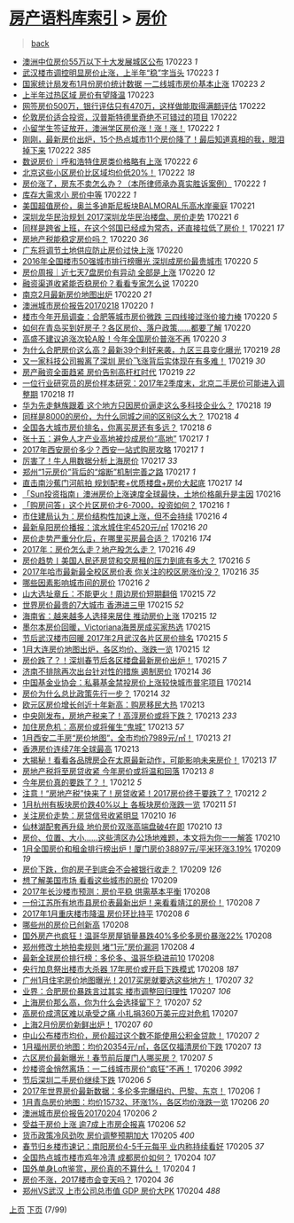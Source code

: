 [房产语料库索引](../../README.md)  > [房价](房价.md)
====
> [back](../README.md)

- [澳洲中位房价55万以下十大发展城区公布](http://jkwz.applinzi.com/ittc/6937748989687628805.html#%E6%BE%B3%E6%B4%B2%E4%B8%AD%E4%BD%8D%E6%88%BF%E4%BB%B755%E4%B8%87%E4%BB%A5%E4%B8%8B%E5%8D%81%E5%A4%A7%E5%8F%91%E5%B1%95%E5%9F%8E%E5%8C%BA%E5%85%AC%E5%B8%83) 170223 *1* 
- [武汉楼市调控明显房价止涨，上半年“稳”字当头](http://jkwz.applinzi.com/ittc/6937729535889114117.html#%E6%AD%A6%E6%B1%89%E6%A5%BC%E5%B8%82%E8%B0%83%E6%8E%A7%E6%98%8E%E6%98%BE%E6%88%BF%E4%BB%B7%E6%AD%A2%E6%B6%A8%EF%BC%8C%E4%B8%8A%E5%8D%8A%E5%B9%B4%E2%80%9C%E7%A8%B3%E2%80%9D%E5%AD%97%E5%BD%93%E5%A4%B4) 170223 *1* 
- [国家统计局发布1月份房价统计数据 一二线城市房价基本止涨](http://jkwz.applinzi.com/ittc/6937695030801335301.html#%E5%9B%BD%E5%AE%B6%E7%BB%9F%E8%AE%A1%E5%B1%80%E5%8F%91%E5%B8%831%E6%9C%88%E4%BB%BD%E6%88%BF%E4%BB%B7%E7%BB%9F%E8%AE%A1%E6%95%B0%E6%8D%AE+%E4%B8%80%E4%BA%8C%E7%BA%BF%E5%9F%8E%E5%B8%82%E6%88%BF%E4%BB%B7%E5%9F%BA%E6%9C%AC%E6%AD%A2%E6%B6%A8) 170223 *2* 
- [上半年过热区域 房价有望降温](http://jkwz.applinzi.com/ittc/6937619180051497988.html#%E4%B8%8A%E5%8D%8A%E5%B9%B4%E8%BF%87%E7%83%AD%E5%8C%BA%E5%9F%9F+%E6%88%BF%E4%BB%B7%E6%9C%89%E6%9C%9B%E9%99%8D%E6%B8%A9) 170223  
- [网签房价500万，银行评估只有470万，这样做能取得满额评估](http://jkwz.applinzi.com/ittc/6937577452607112197.html#%E7%BD%91%E7%AD%BE%E6%88%BF%E4%BB%B7500%E4%B8%87%EF%BC%8C%E9%93%B6%E8%A1%8C%E8%AF%84%E4%BC%B0%E5%8F%AA%E6%9C%89470%E4%B8%87%EF%BC%8C%E8%BF%99%E6%A0%B7%E5%81%9A%E8%83%BD%E5%8F%96%E5%BE%97%E6%BB%A1%E9%A2%9D%E8%AF%84%E4%BC%B0) 170222  
- [伦敦房价适合投资，汉普斯特德里奇绝不可错过的项目](http://jkwz.applinzi.com/ittc/6937524519031014405.html#%E4%BC%A6%E6%95%A6%E6%88%BF%E4%BB%B7%E9%80%82%E5%90%88%E6%8A%95%E8%B5%84%EF%BC%8C%E6%B1%89%E6%99%AE%E6%96%AF%E7%89%B9%E5%BE%B7%E9%87%8C%E5%A5%87%E7%BB%9D%E4%B8%8D%E5%8F%AF%E9%94%99%E8%BF%87%E7%9A%84%E9%A1%B9%E7%9B%AE) 170222  
- [小留学生签证放开，澳洲学区房价涨！涨！涨！](http://jkwz.applinzi.com/ittc/6937523457633027076.html#%E5%B0%8F%E7%95%99%E5%AD%A6%E7%94%9F%E7%AD%BE%E8%AF%81%E6%94%BE%E5%BC%80%EF%BC%8C%E6%BE%B3%E6%B4%B2%E5%AD%A6%E5%8C%BA%E6%88%BF%E4%BB%B7%E6%B6%A8%EF%BC%81%E6%B6%A8%EF%BC%81%E6%B6%A8%EF%BC%81) 170222 *1* 
- [刚刚，最新房价出炉，15个热点城市11个房价降了！最后知道真相的我，眼泪掉下来](http://jkwz.applinzi.com/ittc/6937512612995793924.html#%E5%88%9A%E5%88%9A%EF%BC%8C%E6%9C%80%E6%96%B0%E6%88%BF%E4%BB%B7%E5%87%BA%E7%82%89%EF%BC%8C15%E4%B8%AA%E7%83%AD%E7%82%B9%E5%9F%8E%E5%B8%8211%E4%B8%AA%E6%88%BF%E4%BB%B7%E9%99%8D%E4%BA%86%EF%BC%81%E6%9C%80%E5%90%8E%E7%9F%A5%E9%81%93%E7%9C%9F%E7%9B%B8%E7%9A%84%E6%88%91%EF%BC%8C%E7%9C%BC%E6%B3%AA%E6%8E%89%E4%B8%8B%E6%9D%A5) 170222 *385* 
- [数说房价｜呼和浩特住房类价格略有上涨](http://jkwz.applinzi.com/ittc/6937411434593125380.html#%E6%95%B0%E8%AF%B4%E6%88%BF%E4%BB%B7%EF%BD%9C%E5%91%BC%E5%92%8C%E6%B5%A9%E7%89%B9%E4%BD%8F%E6%88%BF%E7%B1%BB%E4%BB%B7%E6%A0%BC%E7%95%A5%E6%9C%89%E4%B8%8A%E6%B6%A8) 170222 *6* 
- [北京这些小区房价比区域均价低20%！](http://jkwz.applinzi.com/ittc/6937421364515570693.html#%E5%8C%97%E4%BA%AC%E8%BF%99%E4%BA%9B%E5%B0%8F%E5%8C%BA%E6%88%BF%E4%BB%B7%E6%AF%94%E5%8C%BA%E5%9F%9F%E5%9D%87%E4%BB%B7%E4%BD%8E20%25%EF%BC%81) 170222 *18* 
- [房价涨了，房东不卖怎么办？（本所律师承办真实胜诉案例）](http://jkwz.applinzi.com/ittc/6937418664126186501.html#%E6%88%BF%E4%BB%B7%E6%B6%A8%E4%BA%86%EF%BC%8C%E6%88%BF%E4%B8%9C%E4%B8%8D%E5%8D%96%E6%80%8E%E4%B9%88%E5%8A%9E%EF%BC%9F%EF%BC%88%E6%9C%AC%E6%89%80%E5%BE%8B%E5%B8%88%E6%89%BF%E5%8A%9E%E7%9C%9F%E5%AE%9E%E8%83%9C%E8%AF%89%E6%A1%88%E4%BE%8B%EF%BC%89) 170222 *1* 
- [库存大需求小 房价中等](http://jkwz.applinzi.com/ittc/6937284189891331076.html#%E5%BA%93%E5%AD%98%E5%A4%A7%E9%9C%80%E6%B1%82%E5%B0%8F+%E6%88%BF%E4%BB%B7%E4%B8%AD%E7%AD%89) 170222 *1* 
- [美国超值房价，奥兰多迪斯尼板块BALMORAL乐高水岸豪庭](http://jkwz.applinzi.com/ittc/6937155316939752453.html#%E7%BE%8E%E5%9B%BD%E8%B6%85%E5%80%BC%E6%88%BF%E4%BB%B7%EF%BC%8C%E5%A5%A5%E5%85%B0%E5%A4%9A%E8%BF%AA%E6%96%AF%E5%B0%BC%E6%9D%BF%E5%9D%97BALMORAL%E4%B9%90%E9%AB%98%E6%B0%B4%E5%B2%B8%E8%B1%AA%E5%BA%AD) 170221  
- [深圳龙华民治规划 2017深圳龙华民治楼盘、房价走势](http://jkwz.applinzi.com/ittc/6937015239890699269.html#%E6%B7%B1%E5%9C%B3%E9%BE%99%E5%8D%8E%E6%B0%91%E6%B2%BB%E8%A7%84%E5%88%92+2017%E6%B7%B1%E5%9C%B3%E9%BE%99%E5%8D%8E%E6%B0%91%E6%B2%BB%E6%A5%BC%E7%9B%98%E3%80%81%E6%88%BF%E4%BB%B7%E8%B5%B0%E5%8A%BF) 170221 *6* 
- [同样是跨省上班，在这个邻国已经成为常态，还直接拉低了房价！](http://jkwz.applinzi.com/ittc/6937025900561564677.html#%E5%90%8C%E6%A0%B7%E6%98%AF%E8%B7%A8%E7%9C%81%E4%B8%8A%E7%8F%AD%EF%BC%8C%E5%9C%A8%E8%BF%99%E4%B8%AA%E9%82%BB%E5%9B%BD%E5%B7%B2%E7%BB%8F%E6%88%90%E4%B8%BA%E5%B8%B8%E6%80%81%EF%BC%8C%E8%BF%98%E7%9B%B4%E6%8E%A5%E6%8B%89%E4%BD%8E%E4%BA%86%E6%88%BF%E4%BB%B7%EF%BC%81) 170221 *17* 
- [房地产税能稳定房价吗？](http://jkwz.applinzi.com/ittc/6936851046830965764.html#%E6%88%BF%E5%9C%B0%E4%BA%A7%E7%A8%8E%E8%83%BD%E7%A8%B3%E5%AE%9A%E6%88%BF%E4%BB%B7%E5%90%97%EF%BC%9F) 170220 *36* 
- [广东将调节土地供应防止房价过快上涨](http://jkwz.applinzi.com/ittc/6936830092214010885.html#%E5%B9%BF%E4%B8%9C%E5%B0%86%E8%B0%83%E8%8A%82%E5%9C%9F%E5%9C%B0%E4%BE%9B%E5%BA%94%E9%98%B2%E6%AD%A2%E6%88%BF%E4%BB%B7%E8%BF%87%E5%BF%AB%E4%B8%8A%E6%B6%A8) 170220  
- [2016年全国楼市50强城市排行榜曝光 深圳成房价最贵城市](http://jkwz.applinzi.com/ittc/6936833667812033541.html#2016%E5%B9%B4%E5%85%A8%E5%9B%BD%E6%A5%BC%E5%B8%8250%E5%BC%BA%E5%9F%8E%E5%B8%82%E6%8E%92%E8%A1%8C%E6%A6%9C%E6%9B%9D%E5%85%89+%E6%B7%B1%E5%9C%B3%E6%88%90%E6%88%BF%E4%BB%B7%E6%9C%80%E8%B4%B5%E5%9F%8E%E5%B8%82) 170220 *5* 
- [房价周报｜近七天7盘房价有异动 全部是上涨](http://jkwz.applinzi.com/ittc/6936805215109121028.html#%E6%88%BF%E4%BB%B7%E5%91%A8%E6%8A%A5%EF%BD%9C%E8%BF%91%E4%B8%83%E5%A4%A97%E7%9B%98%E6%88%BF%E4%BB%B7%E6%9C%89%E5%BC%82%E5%8A%A8+%E5%85%A8%E9%83%A8%E6%98%AF%E4%B8%8A%E6%B6%A8) 170220 *12* 
- [融资渠道收紧能否稳房价？看看专家怎么说](http://jkwz.applinzi.com/ittc/6936781783365583877.html#%E8%9E%8D%E8%B5%84%E6%B8%A0%E9%81%93%E6%94%B6%E7%B4%A7%E8%83%BD%E5%90%A6%E7%A8%B3%E6%88%BF%E4%BB%B7%EF%BC%9F%E7%9C%8B%E7%9C%8B%E4%B8%93%E5%AE%B6%E6%80%8E%E4%B9%88%E8%AF%B4) 170220  
- [南京2月最新房价地图出炉](http://jkwz.applinzi.com/ittc/6936766592405996548.html#%E5%8D%97%E4%BA%AC2%E6%9C%88%E6%9C%80%E6%96%B0%E6%88%BF%E4%BB%B7%E5%9C%B0%E5%9B%BE%E5%87%BA%E7%82%89) 170220 *21* 
- [澳洲城市房价报告20170218](http://jkwz.applinzi.com/ittc/6936282170346963972.html#%E6%BE%B3%E6%B4%B2%E5%9F%8E%E5%B8%82%E6%88%BF%E4%BB%B7%E6%8A%A5%E5%91%8A20170218) 170220 *1* 
- [楼市今年开局调查：合肥等城市房价微跌 三四线接过涨价接力棒](http://jkwz.applinzi.com/ittc/6936742291187434501.html#%E6%A5%BC%E5%B8%82%E4%BB%8A%E5%B9%B4%E5%BC%80%E5%B1%80%E8%B0%83%E6%9F%A5%EF%BC%9A%E5%90%88%E8%82%A5%E7%AD%89%E5%9F%8E%E5%B8%82%E6%88%BF%E4%BB%B7%E5%BE%AE%E8%B7%8C+%E4%B8%89%E5%9B%9B%E7%BA%BF%E6%8E%A5%E8%BF%87%E6%B6%A8%E4%BB%B7%E6%8E%A5%E5%8A%9B%E6%A3%92) 170220 *5* 
- [如何在青岛买到好房子？各区房价、落户政策……都要了解](http://jkwz.applinzi.com/ittc/6936646831743435780.html#%E5%A6%82%E4%BD%95%E5%9C%A8%E9%9D%92%E5%B2%9B%E4%B9%B0%E5%88%B0%E5%A5%BD%E6%88%BF%E5%AD%90%EF%BC%9F%E5%90%84%E5%8C%BA%E6%88%BF%E4%BB%B7%E3%80%81%E8%90%BD%E6%88%B7%E6%94%BF%E7%AD%96%E2%80%A6%E2%80%A6%E9%83%BD%E8%A6%81%E4%BA%86%E8%A7%A3) 170220  
- [高盛不建议追涨次轮A股！今年全国房价普涨不再](http://jkwz.applinzi.com/ittc/6935675204381705221.html#%E9%AB%98%E7%9B%9B%E4%B8%8D%E5%BB%BA%E8%AE%AE%E8%BF%BD%E6%B6%A8%E6%AC%A1%E8%BD%AEA%E8%82%A1%EF%BC%81%E4%BB%8A%E5%B9%B4%E5%85%A8%E5%9B%BD%E6%88%BF%E4%BB%B7%E6%99%AE%E6%B6%A8%E4%B8%8D%E5%86%8D) 170220 *3* 
- [为什么合肥房价这么高？最新39个利好来袭，九区三县变化曝光](http://jkwz.applinzi.com/ittc/6936439529799156741.html#%E4%B8%BA%E4%BB%80%E4%B9%88%E5%90%88%E8%82%A5%E6%88%BF%E4%BB%B7%E8%BF%99%E4%B9%88%E9%AB%98%EF%BC%9F%E6%9C%80%E6%96%B039%E4%B8%AA%E5%88%A9%E5%A5%BD%E6%9D%A5%E8%A2%AD%EF%BC%8C%E4%B9%9D%E5%8C%BA%E4%B8%89%E5%8E%BF%E5%8F%98%E5%8C%96%E6%9B%9D%E5%85%89) 170219 *28* 
- [又一家科技公司搬离了深圳 房价飞涨背后实体现在有多难！](http://jkwz.applinzi.com/ittc/6935619618789131269.html#%E5%8F%88%E4%B8%80%E5%AE%B6%E7%A7%91%E6%8A%80%E5%85%AC%E5%8F%B8%E6%90%AC%E7%A6%BB%E4%BA%86%E6%B7%B1%E5%9C%B3+%E6%88%BF%E4%BB%B7%E9%A3%9E%E6%B6%A8%E8%83%8C%E5%90%8E%E5%AE%9E%E4%BD%93%E7%8E%B0%E5%9C%A8%E6%9C%89%E5%A4%9A%E9%9A%BE%EF%BC%81) 170219 *30* 
- [房产融资全面趋紧 房价告别高杆杠时代](http://jkwz.applinzi.com/ittc/6936401437847454725.html#%E6%88%BF%E4%BA%A7%E8%9E%8D%E8%B5%84%E5%85%A8%E9%9D%A2%E8%B6%8B%E7%B4%A7+%E6%88%BF%E4%BB%B7%E5%91%8A%E5%88%AB%E9%AB%98%E6%9D%86%E6%9D%A0%E6%97%B6%E4%BB%A3) 170219 *22* 
- [一位行业研究员的房价样本研究：2017年2季度末，北京二手房价可能进入调整期](http://jkwz.applinzi.com/ittc/6936054964215612420.html#%E4%B8%80%E4%BD%8D%E8%A1%8C%E4%B8%9A%E7%A0%94%E7%A9%B6%E5%91%98%E7%9A%84%E6%88%BF%E4%BB%B7%E6%A0%B7%E6%9C%AC%E7%A0%94%E7%A9%B6%EF%BC%9A2017%E5%B9%B42%E5%AD%A3%E5%BA%A6%E6%9C%AB%EF%BC%8C%E5%8C%97%E4%BA%AC%E4%BA%8C%E6%89%8B%E6%88%BF%E4%BB%B7%E5%8F%AF%E8%83%BD%E8%BF%9B%E5%85%A5%E8%B0%83%E6%95%B4%E6%9C%9F) 170218 *11* 
- [华为先走魅族跟着 这个地方只因房价逼走这么多科技企业么？](http://jkwz.applinzi.com/ittc/6935986038513337348.html#%E5%8D%8E%E4%B8%BA%E5%85%88%E8%B5%B0%E9%AD%85%E6%97%8F%E8%B7%9F%E7%9D%80+%E8%BF%99%E4%B8%AA%E5%9C%B0%E6%96%B9%E5%8F%AA%E5%9B%A0%E6%88%BF%E4%BB%B7%E9%80%BC%E8%B5%B0%E8%BF%99%E4%B9%88%E5%A4%9A%E7%A7%91%E6%8A%80%E4%BC%81%E4%B8%9A%E4%B9%88%EF%BC%9F) 170218 *19* 
- [同样是8000的房价，为什么同城之间的区别这么大？](http://jkwz.applinzi.com/ittc/6935924502683976708.html#%E5%90%8C%E6%A0%B7%E6%98%AF8000%E7%9A%84%E6%88%BF%E4%BB%B7%EF%BC%8C%E4%B8%BA%E4%BB%80%E4%B9%88%E5%90%8C%E5%9F%8E%E4%B9%8B%E9%97%B4%E7%9A%84%E5%8C%BA%E5%88%AB%E8%BF%99%E4%B9%88%E5%A4%A7%EF%BC%9F) 170218 *4* 
- [全国各大城市房价排名，你离买房还有多远？](http://jkwz.applinzi.com/ittc/6935651268642210821.html#%E5%85%A8%E5%9B%BD%E5%90%84%E5%A4%A7%E5%9F%8E%E5%B8%82%E6%88%BF%E4%BB%B7%E6%8E%92%E5%90%8D%EF%BC%8C%E4%BD%A0%E7%A6%BB%E4%B9%B0%E6%88%BF%E8%BF%98%E6%9C%89%E5%A4%9A%E8%BF%9C%EF%BC%9F) 170218 *6* 
- [张十五：避免人才产业高地被炒成房价“高地”](http://jkwz.applinzi.com/ittc/6935722005331706884.html#%E5%BC%A0%E5%8D%81%E4%BA%94%EF%BC%9A%E9%81%BF%E5%85%8D%E4%BA%BA%E6%89%8D%E4%BA%A7%E4%B8%9A%E9%AB%98%E5%9C%B0%E8%A2%AB%E7%82%92%E6%88%90%E6%88%BF%E4%BB%B7%E2%80%9C%E9%AB%98%E5%9C%B0%E2%80%9D) 170217 *1* 
- [2017年西安房价多少？西安一站式购房攻略](http://jkwz.applinzi.com/ittc/6935674578016928773.html#2017%E5%B9%B4%E8%A5%BF%E5%AE%89%E6%88%BF%E4%BB%B7%E5%A4%9A%E5%B0%91%EF%BC%9F%E8%A5%BF%E5%AE%89%E4%B8%80%E7%AB%99%E5%BC%8F%E8%B4%AD%E6%88%BF%E6%94%BB%E7%95%A5) 170217 *1* 
- [厉害了！牛人用数据分析上海房价](http://jkwz.applinzi.com/ittc/6935632631189488645.html#%E5%8E%89%E5%AE%B3%E4%BA%86%EF%BC%81%E7%89%9B%E4%BA%BA%E7%94%A8%E6%95%B0%E6%8D%AE%E5%88%86%E6%9E%90%E4%B8%8A%E6%B5%B7%E6%88%BF%E4%BB%B7) 170217 *33* 
- [郑州“1元房价”背后的“熔断”机制完善之路](http://jkwz.applinzi.com/ittc/6935575503837856772.html#%E9%83%91%E5%B7%9E%E2%80%9C1%E5%85%83%E6%88%BF%E4%BB%B7%E2%80%9D%E8%83%8C%E5%90%8E%E7%9A%84%E2%80%9C%E7%86%94%E6%96%AD%E2%80%9D%E6%9C%BA%E5%88%B6%E5%AE%8C%E5%96%84%E4%B9%8B%E8%B7%AF) 170217 *1* 
- [直击南沙蕉门河航拍 规划配套+优质楼盘+房价大起底](http://jkwz.applinzi.com/ittc/6935573941887435780.html#%E7%9B%B4%E5%87%BB%E5%8D%97%E6%B2%99%E8%95%89%E9%97%A8%E6%B2%B3%E8%88%AA%E6%8B%8D+%E8%A7%84%E5%88%92%E9%85%8D%E5%A5%97%2B%E4%BC%98%E8%B4%A8%E6%A5%BC%E7%9B%98%2B%E6%88%BF%E4%BB%B7%E5%A4%A7%E8%B5%B7%E5%BA%95) 170217 *14* 
- [「Sun投资指南」澳洲房价上涨速度全球最快，土地价格飙升是主因](http://jkwz.applinzi.com/ittc/6935297586541102084.html#%E3%80%8CSun%E6%8A%95%E8%B5%84%E6%8C%87%E5%8D%97%E3%80%8D%E6%BE%B3%E6%B4%B2%E6%88%BF%E4%BB%B7%E4%B8%8A%E6%B6%A8%E9%80%9F%E5%BA%A6%E5%85%A8%E7%90%83%E6%9C%80%E5%BF%AB%EF%BC%8C%E5%9C%9F%E5%9C%B0%E4%BB%B7%E6%A0%BC%E9%A3%99%E5%8D%87%E6%98%AF%E4%B8%BB%E5%9B%A0) 170216  
- [「购房问答」这个片区房价才6-7000，投资如何？](http://jkwz.applinzi.com/ittc/6935291262671520772.html#%E3%80%8C%E8%B4%AD%E6%88%BF%E9%97%AE%E7%AD%94%E3%80%8D%E8%BF%99%E4%B8%AA%E7%89%87%E5%8C%BA%E6%88%BF%E4%BB%B7%E6%89%8D6-7000%EF%BC%8C%E6%8A%95%E8%B5%84%E5%A6%82%E4%BD%95%EF%BC%9F) 170216 *1* 
- [市住建局认为：房价结构性加速上涨，但不会持续](http://jkwz.applinzi.com/ittc/6935245578224272389.html#%E5%B8%82%E4%BD%8F%E5%BB%BA%E5%B1%80%E8%AE%A4%E4%B8%BA%EF%BC%9A%E6%88%BF%E4%BB%B7%E7%BB%93%E6%9E%84%E6%80%A7%E5%8A%A0%E9%80%9F%E4%B8%8A%E6%B6%A8%EF%BC%8C%E4%BD%86%E4%B8%8D%E4%BC%9A%E6%8C%81%E7%BB%AD) 170216 *4* 
- [最新阜阳房价播报：滨水城住宅4520元/㎡](http://jkwz.applinzi.com/ittc/6935249196272845828.html#%E6%9C%80%E6%96%B0%E9%98%9C%E9%98%B3%E6%88%BF%E4%BB%B7%E6%92%AD%E6%8A%A5%EF%BC%9A%E6%BB%A8%E6%B0%B4%E5%9F%8E%E4%BD%8F%E5%AE%854520%E5%85%83%2F%E3%8E%A1) 170216 *20* 
- [房价走势严重分化后，在哪里买房最合适？](http://jkwz.applinzi.com/ittc/6935238185113355268.html#%E6%88%BF%E4%BB%B7%E8%B5%B0%E5%8A%BF%E4%B8%A5%E9%87%8D%E5%88%86%E5%8C%96%E5%90%8E%EF%BC%8C%E5%9C%A8%E5%93%AA%E9%87%8C%E4%B9%B0%E6%88%BF%E6%9C%80%E5%90%88%E9%80%82%EF%BC%9F) 170216 *174* 
- [2017年：房价怎么走？地产股怎么走？](http://jkwz.applinzi.com/ittc/6935229695330354180.html#2017%E5%B9%B4%EF%BC%9A%E6%88%BF%E4%BB%B7%E6%80%8E%E4%B9%88%E8%B5%B0%EF%BC%9F%E5%9C%B0%E4%BA%A7%E8%82%A1%E6%80%8E%E4%B9%88%E8%B5%B0%EF%BC%9F) 170216 *49* 
- [房价趋势丨美国人民还房贷和交房租的压力到底有多大？](http://jkwz.applinzi.com/ittc/6935178527120049156.html#%E6%88%BF%E4%BB%B7%E8%B6%8B%E5%8A%BF%E4%B8%A8%E7%BE%8E%E5%9B%BD%E4%BA%BA%E6%B0%91%E8%BF%98%E6%88%BF%E8%B4%B7%E5%92%8C%E4%BA%A4%E6%88%BF%E7%A7%9F%E7%9A%84%E5%8E%8B%E5%8A%9B%E5%88%B0%E5%BA%95%E6%9C%89%E5%A4%9A%E5%A4%A7%EF%BC%9F) 170216 *5* 
- [2017年哈市最新最全校区房价表 你关注的校区房涨价没？](http://jkwz.applinzi.com/ittc/6935170700645237765.html#2017%E5%B9%B4%E5%93%88%E5%B8%82%E6%9C%80%E6%96%B0%E6%9C%80%E5%85%A8%E6%A0%A1%E5%8C%BA%E6%88%BF%E4%BB%B7%E8%A1%A8+%E4%BD%A0%E5%85%B3%E6%B3%A8%E7%9A%84%E6%A0%A1%E5%8C%BA%E6%88%BF%E6%B6%A8%E4%BB%B7%E6%B2%A1%EF%BC%9F) 170216 *35* 
- [哪些因素影响城市间的房价](http://jkwz.applinzi.com/ittc/6935163168132432900.html#%E5%93%AA%E4%BA%9B%E5%9B%A0%E7%B4%A0%E5%BD%B1%E5%93%8D%E5%9F%8E%E5%B8%82%E9%97%B4%E7%9A%84%E6%88%BF%E4%BB%B7) 170216 *2* 
- [山大选址章丘：不能更火！周边房价短期翻倍](http://jkwz.applinzi.com/ittc/6934942156665127941.html#%E5%B1%B1%E5%A4%A7%E9%80%89%E5%9D%80%E7%AB%A0%E4%B8%98%EF%BC%9A%E4%B8%8D%E8%83%BD%E6%9B%B4%E7%81%AB%EF%BC%81%E5%91%A8%E8%BE%B9%E6%88%BF%E4%BB%B7%E7%9F%AD%E6%9C%9F%E7%BF%BB%E5%80%8D) 170215 *72* 
- [世界房价最贵的7大城市 香港进三甲](http://jkwz.applinzi.com/ittc/6934937133843481604.html#%E4%B8%96%E7%95%8C%E6%88%BF%E4%BB%B7%E6%9C%80%E8%B4%B5%E7%9A%847%E5%A4%A7%E5%9F%8E%E5%B8%82+%E9%A6%99%E6%B8%AF%E8%BF%9B%E4%B8%89%E7%94%B2) 170215 *52* 
- [海南省：越来越多人选择来居住 推动房价上涨](http://jkwz.applinzi.com/ittc/6934928200349254661.html#%E6%B5%B7%E5%8D%97%E7%9C%81%EF%BC%9A%E8%B6%8A%E6%9D%A5%E8%B6%8A%E5%A4%9A%E4%BA%BA%E9%80%89%E6%8B%A9%E6%9D%A5%E5%B1%85%E4%BD%8F+%E6%8E%A8%E5%8A%A8%E6%88%BF%E4%BB%B7%E4%B8%8A%E6%B6%A8) 170215 *12* 
- [墨尔本房价回暖，Victoriana海景房成买家热选](http://jkwz.applinzi.com/ittc/6934914781353083908.html#%E5%A2%A8%E5%B0%94%E6%9C%AC%E6%88%BF%E4%BB%B7%E5%9B%9E%E6%9A%96%EF%BC%8CVictoriana%E6%B5%B7%E6%99%AF%E6%88%BF%E6%88%90%E4%B9%B0%E5%AE%B6%E7%83%AD%E9%80%89) 170215  
- [节后武汉楼市回暖 2017年2月武汉各片区房价排名](http://jkwz.applinzi.com/ittc/6934892941742179332.html#%E8%8A%82%E5%90%8E%E6%AD%A6%E6%B1%89%E6%A5%BC%E5%B8%82%E5%9B%9E%E6%9A%96+2017%E5%B9%B42%E6%9C%88%E6%AD%A6%E6%B1%89%E5%90%84%E7%89%87%E5%8C%BA%E6%88%BF%E4%BB%B7%E6%8E%92%E5%90%8D) 170215 *5* 
- [1月大连房价地图出炉，各区均价、涨跌一览](http://jkwz.applinzi.com/ittc/6934806327158375429.html#1%E6%9C%88%E5%A4%A7%E8%BF%9E%E6%88%BF%E4%BB%B7%E5%9C%B0%E5%9B%BE%E5%87%BA%E7%82%89%EF%BC%8C%E5%90%84%E5%8C%BA%E5%9D%87%E4%BB%B7%E3%80%81%E6%B6%A8%E8%B7%8C%E4%B8%80%E8%A7%88) 170215 *12* 
- [房价跌了？！深圳春节后各区楼盘最新房价出炉！](http://jkwz.applinzi.com/ittc/6934680936523498501.html#%E6%88%BF%E4%BB%B7%E8%B7%8C%E4%BA%86%EF%BC%9F%EF%BC%81%E6%B7%B1%E5%9C%B3%E6%98%A5%E8%8A%82%E5%90%8E%E5%90%84%E5%8C%BA%E6%A5%BC%E7%9B%98%E6%9C%80%E6%96%B0%E6%88%BF%E4%BB%B7%E5%87%BA%E7%82%89%EF%BC%81) 170215 *7* 
- [济南不排除再次出台针对性的措施 遏制房价](http://jkwz.applinzi.com/ittc/6934480733971416069.html#%E6%B5%8E%E5%8D%97%E4%B8%8D%E6%8E%92%E9%99%A4%E5%86%8D%E6%AC%A1%E5%87%BA%E5%8F%B0%E9%92%88%E5%AF%B9%E6%80%A7%E7%9A%84%E6%8E%AA%E6%96%BD+%E9%81%8F%E5%88%B6%E6%88%BF%E4%BB%B7) 170214 *36* 
- [中国基金业协会：私募基金禁投房价上涨较快城市普宅项目](http://jkwz.applinzi.com/ittc/6934413081957630980.html#%E4%B8%AD%E5%9B%BD%E5%9F%BA%E9%87%91%E4%B8%9A%E5%8D%8F%E4%BC%9A%EF%BC%9A%E7%A7%81%E5%8B%9F%E5%9F%BA%E9%87%91%E7%A6%81%E6%8A%95%E6%88%BF%E4%BB%B7%E4%B8%8A%E6%B6%A8%E8%BE%83%E5%BF%AB%E5%9F%8E%E5%B8%82%E6%99%AE%E5%AE%85%E9%A1%B9%E7%9B%AE) 170214  
- [房价为什么总比政策先行一步？](http://jkwz.applinzi.com/ittc/6932784731023475716.html#%E6%88%BF%E4%BB%B7%E4%B8%BA%E4%BB%80%E4%B9%88%E6%80%BB%E6%AF%94%E6%94%BF%E7%AD%96%E5%85%88%E8%A1%8C%E4%B8%80%E6%AD%A5%EF%BC%9F) 170214 *32* 
- [欧元区房价增长创近十年新高：购房移民大热](http://jkwz.applinzi.com/ittc/6934176553671066628.html#%E6%AC%A7%E5%85%83%E5%8C%BA%E6%88%BF%E4%BB%B7%E5%A2%9E%E9%95%BF%E5%88%9B%E8%BF%91%E5%8D%81%E5%B9%B4%E6%96%B0%E9%AB%98%EF%BC%9A%E8%B4%AD%E6%88%BF%E7%A7%BB%E6%B0%91%E5%A4%A7%E7%83%AD) 170213  
- [中央刚发布，房地产税来了！高淳房价或将下跌？](http://jkwz.applinzi.com/ittc/6934100828754543621.html#%E4%B8%AD%E5%A4%AE%E5%88%9A%E5%8F%91%E5%B8%83%EF%BC%8C%E6%88%BF%E5%9C%B0%E4%BA%A7%E7%A8%8E%E6%9D%A5%E4%BA%86%EF%BC%81%E9%AB%98%E6%B7%B3%E6%88%BF%E4%BB%B7%E6%88%96%E5%B0%86%E4%B8%8B%E8%B7%8C%EF%BC%9F) 170213 *233* 
- [加住房危机：高房价或将催生“鬼城”](http://jkwz.applinzi.com/ittc/6934079949207241733.html#%E5%8A%A0%E4%BD%8F%E6%88%BF%E5%8D%B1%E6%9C%BA%EF%BC%9A%E9%AB%98%E6%88%BF%E4%BB%B7%E6%88%96%E5%B0%86%E5%82%AC%E7%94%9F%E2%80%9C%E9%AC%BC%E5%9F%8E%E2%80%9D) 170213 *57* 
- [1月西安二手房“房价地图”，全市均价7989元/㎡！](http://jkwz.applinzi.com/ittc/6932962693282792453.html#1%E6%9C%88%E8%A5%BF%E5%AE%89%E4%BA%8C%E6%89%8B%E6%88%BF%E2%80%9C%E6%88%BF%E4%BB%B7%E5%9C%B0%E5%9B%BE%E2%80%9D%EF%BC%8C%E5%85%A8%E5%B8%82%E5%9D%87%E4%BB%B77989%E5%85%83%2F%E3%8E%A1%EF%BC%81) 170213 *21* 
- [香港房价连续7年全球最高](http://jkwz.applinzi.com/ittc/6934069267938149381.html#%E9%A6%99%E6%B8%AF%E6%88%BF%E4%BB%B7%E8%BF%9E%E7%BB%AD7%E5%B9%B4%E5%85%A8%E7%90%83%E6%9C%80%E9%AB%98) 170213  
- [大揭秘！看看各品牌房企在太原最新动作，可能影响未来房价！](http://jkwz.applinzi.com/ittc/6934053788888597509.html#%E5%A4%A7%E6%8F%AD%E7%A7%98%EF%BC%81%E7%9C%8B%E7%9C%8B%E5%90%84%E5%93%81%E7%89%8C%E6%88%BF%E4%BC%81%E5%9C%A8%E5%A4%AA%E5%8E%9F%E6%9C%80%E6%96%B0%E5%8A%A8%E4%BD%9C%EF%BC%8C%E5%8F%AF%E8%83%BD%E5%BD%B1%E5%93%8D%E6%9C%AA%E6%9D%A5%E6%88%BF%E4%BB%B7%EF%BC%81) 170213 *17* 
- [房地产税将至房贷收紧 今年房价或将温和回落](http://jkwz.applinzi.com/ittc/6934053010325111813.html#%E6%88%BF%E5%9C%B0%E4%BA%A7%E7%A8%8E%E5%B0%86%E8%87%B3%E6%88%BF%E8%B4%B7%E6%94%B6%E7%B4%A7+%E4%BB%8A%E5%B9%B4%E6%88%BF%E4%BB%B7%E6%88%96%E5%B0%86%E6%B8%A9%E5%92%8C%E5%9B%9E%E8%90%BD) 170213 *8* 
- [今年房价真的要跌了？！](http://jkwz.applinzi.com/ittc/6933735320238687236.html#%E4%BB%8A%E5%B9%B4%E6%88%BF%E4%BB%B7%E7%9C%9F%E7%9A%84%E8%A6%81%E8%B7%8C%E4%BA%86%EF%BC%9F%EF%BC%81) 170212 *5* 
- [注意！“房地产税”快来了！房贷收紧！2017房价终于要跌了？](http://jkwz.applinzi.com/ittc/6933727936036471813.html#%E6%B3%A8%E6%84%8F%EF%BC%81%E2%80%9C%E6%88%BF%E5%9C%B0%E4%BA%A7%E7%A8%8E%E2%80%9D%E5%BF%AB%E6%9D%A5%E4%BA%86%EF%BC%81%E6%88%BF%E8%B4%B7%E6%94%B6%E7%B4%A7%EF%BC%812017%E6%88%BF%E4%BB%B7%E7%BB%88%E4%BA%8E%E8%A6%81%E8%B7%8C%E4%BA%86%EF%BC%9F) 170212 *2* 
- [1月杭州有板块房价跌40%以上 各板块房价涨跌一览](http://jkwz.applinzi.com/ittc/6933326339183739909.html#1%E6%9C%88%E6%9D%AD%E5%B7%9E%E6%9C%89%E6%9D%BF%E5%9D%97%E6%88%BF%E4%BB%B7%E8%B7%8C40%25%E4%BB%A5%E4%B8%8A+%E5%90%84%E6%9D%BF%E5%9D%97%E6%88%BF%E4%BB%B7%E6%B6%A8%E8%B7%8C%E4%B8%80%E8%A7%88) 170211 *51* 
- [关注房价走势：房贷信号收紧明显](http://jkwz.applinzi.com/ittc/6933124441453364229.html#%E5%85%B3%E6%B3%A8%E6%88%BF%E4%BB%B7%E8%B5%B0%E5%8A%BF%EF%BC%9A%E6%88%BF%E8%B4%B7%E4%BF%A1%E5%8F%B7%E6%94%B6%E7%B4%A7%E6%98%8E%E6%98%BE) 170210 *16* 
- [仙林湖配套再升级 地价房价双涨高端盘破4在即](http://jkwz.applinzi.com/ittc/6932932087442326532.html#%E4%BB%99%E6%9E%97%E6%B9%96%E9%85%8D%E5%A5%97%E5%86%8D%E5%8D%87%E7%BA%A7+%E5%9C%B0%E4%BB%B7%E6%88%BF%E4%BB%B7%E5%8F%8C%E6%B6%A8%E9%AB%98%E7%AB%AF%E7%9B%98%E7%A0%B44%E5%9C%A8%E5%8D%B3) 170210 *13* 
- [房价、位置、大小……这些湾区办公场地难题，本文将为你一一解答](http://jkwz.applinzi.com/ittc/6932929768348713988.html#%E6%88%BF%E4%BB%B7%E3%80%81%E4%BD%8D%E7%BD%AE%E3%80%81%E5%A4%A7%E5%B0%8F%E2%80%A6%E2%80%A6%E8%BF%99%E4%BA%9B%E6%B9%BE%E5%8C%BA%E5%8A%9E%E5%85%AC%E5%9C%BA%E5%9C%B0%E9%9A%BE%E9%A2%98%EF%BC%8C%E6%9C%AC%E6%96%87%E5%B0%86%E4%B8%BA%E4%BD%A0%E4%B8%80%E4%B8%80%E8%A7%A3%E7%AD%94) 170210  
- [1月全国房价和租金排行榜出炉！厦门房价38897元/平米环涨3.19%](http://jkwz.applinzi.com/ittc/6932691087016854533.html#1%E6%9C%88%E5%85%A8%E5%9B%BD%E6%88%BF%E4%BB%B7%E5%92%8C%E7%A7%9F%E9%87%91%E6%8E%92%E8%A1%8C%E6%A6%9C%E5%87%BA%E7%82%89%EF%BC%81%E5%8E%A6%E9%97%A8%E6%88%BF%E4%BB%B738897%E5%85%83%2F%E5%B9%B3%E7%B1%B3%E7%8E%AF%E6%B6%A83.19%25) 170209 *19* 
- [房价下跌，你的房子到底会不会被银行收走？](http://jkwz.applinzi.com/ittc/6932679083355014149.html#%E6%88%BF%E4%BB%B7%E4%B8%8B%E8%B7%8C%EF%BC%8C%E4%BD%A0%E7%9A%84%E6%88%BF%E5%AD%90%E5%88%B0%E5%BA%95%E4%BC%9A%E4%B8%8D%E4%BC%9A%E8%A2%AB%E9%93%B6%E8%A1%8C%E6%94%B6%E8%B5%B0%EF%BC%9F) 170209 *126* 
- [想了解美国市场 看看这些城市的房价](http://jkwz.applinzi.com/ittc/6932565566719263749.html#%E6%83%B3%E4%BA%86%E8%A7%A3%E7%BE%8E%E5%9B%BD%E5%B8%82%E5%9C%BA+%E7%9C%8B%E7%9C%8B%E8%BF%99%E4%BA%9B%E5%9F%8E%E5%B8%82%E7%9A%84%E6%88%BF%E4%BB%B7) 170209  
- [2017年长沙楼市预测：房价平稳 供需基本平衡](http://jkwz.applinzi.com/ittc/6932316100577723396.html#2017%E5%B9%B4%E9%95%BF%E6%B2%99%E6%A5%BC%E5%B8%82%E9%A2%84%E6%B5%8B%EF%BC%9A%E6%88%BF%E4%BB%B7%E5%B9%B3%E7%A8%B3+%E4%BE%9B%E9%9C%80%E5%9F%BA%E6%9C%AC%E5%B9%B3%E8%A1%A1) 170208  
- [一份江苏所有地市县房价表最新出炉！来看看靖江的房价！](http://jkwz.applinzi.com/ittc/6932307036384789508.html#%E4%B8%80%E4%BB%BD%E6%B1%9F%E8%8B%8F%E6%89%80%E6%9C%89%E5%9C%B0%E5%B8%82%E5%8E%BF%E6%88%BF%E4%BB%B7%E8%A1%A8%E6%9C%80%E6%96%B0%E5%87%BA%E7%82%89%EF%BC%81%E6%9D%A5%E7%9C%8B%E7%9C%8B%E9%9D%96%E6%B1%9F%E7%9A%84%E6%88%BF%E4%BB%B7%EF%BC%81) 170208 *7* 
- [2017年1月重庆楼市降温 房价环比持平](http://jkwz.applinzi.com/ittc/6932299932454355972.html#2017%E5%B9%B41%E6%9C%88%E9%87%8D%E5%BA%86%E6%A5%BC%E5%B8%82%E9%99%8D%E6%B8%A9+%E6%88%BF%E4%BB%B7%E7%8E%AF%E6%AF%94%E6%8C%81%E5%B9%B3) 170208 *6* 
- [哪些州的房价已创新高](http://jkwz.applinzi.com/ittc/6932284939361059844.html#%E5%93%AA%E4%BA%9B%E5%B7%9E%E7%9A%84%E6%88%BF%E4%BB%B7%E5%B7%B2%E5%88%9B%E6%96%B0%E9%AB%98) 170208  
- [国外房产也疯狂！温哥华房屋销量暴跌40%多伦多房价暴涨22%](http://jkwz.applinzi.com/ittc/6932267363134342149.html#%E5%9B%BD%E5%A4%96%E6%88%BF%E4%BA%A7%E4%B9%9F%E7%96%AF%E7%8B%82%EF%BC%81%E6%B8%A9%E5%93%A5%E5%8D%8E%E6%88%BF%E5%B1%8B%E9%94%80%E9%87%8F%E6%9A%B4%E8%B7%8C40%25%E5%A4%9A%E4%BC%A6%E5%A4%9A%E6%88%BF%E4%BB%B7%E6%9A%B4%E6%B6%A822%25) 170208  
- [郑州修改土地拍卖规则 堵“1元”房价漏洞](http://jkwz.applinzi.com/ittc/6932195645950788612.html#%E9%83%91%E5%B7%9E%E4%BF%AE%E6%94%B9%E5%9C%9F%E5%9C%B0%E6%8B%8D%E5%8D%96%E8%A7%84%E5%88%99+%E5%A0%B5%E2%80%9C1%E5%85%83%E2%80%9D%E6%88%BF%E4%BB%B7%E6%BC%8F%E6%B4%9E) 170208 *4* 
- [最新全球房价排行榜：多伦多、温哥华稳进前10](http://jkwz.applinzi.com/ittc/6932115262731191300.html#%E6%9C%80%E6%96%B0%E5%85%A8%E7%90%83%E6%88%BF%E4%BB%B7%E6%8E%92%E8%A1%8C%E6%A6%9C%EF%BC%9A%E5%A4%9A%E4%BC%A6%E5%A4%9A%E3%80%81%E6%B8%A9%E5%93%A5%E5%8D%8E%E7%A8%B3%E8%BF%9B%E5%89%8D10) 170208  
- [央行加息祭出楼市大杀器 17年房价或开启下跌模式](http://jkwz.applinzi.com/ittc/6932057520624632837.html#%E5%A4%AE%E8%A1%8C%E5%8A%A0%E6%81%AF%E7%A5%AD%E5%87%BA%E6%A5%BC%E5%B8%82%E5%A4%A7%E6%9D%80%E5%99%A8+17%E5%B9%B4%E6%88%BF%E4%BB%B7%E6%88%96%E5%BC%80%E5%90%AF%E4%B8%8B%E8%B7%8C%E6%A8%A1%E5%BC%8F) 170208 *187* 
- [广州1月住宅房价地图曝光！2017买房就要选这些地方！](http://jkwz.applinzi.com/ittc/6931979088922412036.html#%E5%B9%BF%E5%B7%9E1%E6%9C%88%E4%BD%8F%E5%AE%85%E6%88%BF%E4%BB%B7%E5%9C%B0%E5%9B%BE%E6%9B%9D%E5%85%89%EF%BC%812017%E4%B9%B0%E6%88%BF%E5%B0%B1%E8%A6%81%E9%80%89%E8%BF%99%E4%BA%9B%E5%9C%B0%E6%96%B9%EF%BC%81) 170207 *32* 
- [业界：合肥房价暴跌言过其实 楼市调整回归理性](http://jkwz.applinzi.com/ittc/6931939594772939781.html#%E4%B8%9A%E7%95%8C%EF%BC%9A%E5%90%88%E8%82%A5%E6%88%BF%E4%BB%B7%E6%9A%B4%E8%B7%8C%E8%A8%80%E8%BF%87%E5%85%B6%E5%AE%9E+%E6%A5%BC%E5%B8%82%E8%B0%83%E6%95%B4%E5%9B%9E%E5%BD%92%E7%90%86%E6%80%A7) 170207 *106* 
- [上海房价那么高，你为什么会选择留下？](http://jkwz.applinzi.com/ittc/6931928177437049861.html#%E4%B8%8A%E6%B5%B7%E6%88%BF%E4%BB%B7%E9%82%A3%E4%B9%88%E9%AB%98%EF%BC%8C%E4%BD%A0%E4%B8%BA%E4%BB%80%E4%B9%88%E4%BC%9A%E9%80%89%E6%8B%A9%E7%95%99%E4%B8%8B%EF%BC%9F) 170207 *52* 
- [高房价成湾区难以承受之痛 小扎捐360万美元应对危机](http://jkwz.applinzi.com/ittc/6931911871337858053.html#%E9%AB%98%E6%88%BF%E4%BB%B7%E6%88%90%E6%B9%BE%E5%8C%BA%E9%9A%BE%E4%BB%A5%E6%89%BF%E5%8F%97%E4%B9%8B%E7%97%9B+%E5%B0%8F%E6%89%8E%E6%8D%90360%E4%B8%87%E7%BE%8E%E5%85%83%E5%BA%94%E5%AF%B9%E5%8D%B1%E6%9C%BA) 170207  
- [上海2月份房价新鲜出炉！](http://jkwz.applinzi.com/ittc/6931889005754057733.html#%E4%B8%8A%E6%B5%B72%E6%9C%88%E4%BB%BD%E6%88%BF%E4%BB%B7%E6%96%B0%E9%B2%9C%E5%87%BA%E7%82%89%EF%BC%81) 170207 *60* 
- [中山公布楼市均价，房价超过这个数不能使用公积金贷款！](http://jkwz.applinzi.com/ittc/6931880886017721348.html#%E4%B8%AD%E5%B1%B1%E5%85%AC%E5%B8%83%E6%A5%BC%E5%B8%82%E5%9D%87%E4%BB%B7%EF%BC%8C%E6%88%BF%E4%BB%B7%E8%B6%85%E8%BF%87%E8%BF%99%E4%B8%AA%E6%95%B0%E4%B8%8D%E8%83%BD%E4%BD%BF%E7%94%A8%E5%85%AC%E7%A7%AF%E9%87%91%E8%B4%B7%E6%AC%BE%EF%BC%81) 170207 *2* 
- [1月福州房价地图：均价20354元/㎡，各区仅福清房价下跌](http://jkwz.applinzi.com/ittc/6931840097938048004.html#1%E6%9C%88%E7%A6%8F%E5%B7%9E%E6%88%BF%E4%BB%B7%E5%9C%B0%E5%9B%BE%EF%BC%9A%E5%9D%87%E4%BB%B720354%E5%85%83%2F%E3%8E%A1%EF%BC%8C%E5%90%84%E5%8C%BA%E4%BB%85%E7%A6%8F%E6%B8%85%E6%88%BF%E4%BB%B7%E4%B8%8B%E8%B7%8C) 170207 *13* 
- [六区房价最新曝光！春节前后厦门人哪买房？](http://jkwz.applinzi.com/ittc/6931823871069258757.html#%E5%85%AD%E5%8C%BA%E6%88%BF%E4%BB%B7%E6%9C%80%E6%96%B0%E6%9B%9D%E5%85%89%EF%BC%81%E6%98%A5%E8%8A%82%E5%89%8D%E5%90%8E%E5%8E%A6%E9%97%A8%E4%BA%BA%E5%93%AA%E4%B9%B0%E6%88%BF%EF%BC%9F) 170207 *5* 
- [炒楼资金悄然离场：一二线城市房价“疯狂”不再！](http://jkwz.applinzi.com/ittc/6931637701135827972.html#%E7%82%92%E6%A5%BC%E8%B5%84%E9%87%91%E6%82%84%E7%84%B6%E7%A6%BB%E5%9C%BA%EF%BC%9A%E4%B8%80%E4%BA%8C%E7%BA%BF%E5%9F%8E%E5%B8%82%E6%88%BF%E4%BB%B7%E2%80%9C%E7%96%AF%E7%8B%82%E2%80%9D%E4%B8%8D%E5%86%8D%EF%BC%81) 170206 *3992* 
- [节后深圳二手房价继续下跌](http://jkwz.applinzi.com/ittc/6931603857938580485.html#%E8%8A%82%E5%90%8E%E6%B7%B1%E5%9C%B3%E4%BA%8C%E6%89%8B%E6%88%BF%E4%BB%B7%E7%BB%A7%E7%BB%AD%E4%B8%8B%E8%B7%8C) 170206 *5* 
- [2017年世界房价最新数据：多伦多完爆纽约、巴黎、东京！](http://jkwz.applinzi.com/ittc/6931451042985411588.html#2017%E5%B9%B4%E4%B8%96%E7%95%8C%E6%88%BF%E4%BB%B7%E6%9C%80%E6%96%B0%E6%95%B0%E6%8D%AE%EF%BC%9A%E5%A4%9A%E4%BC%A6%E5%A4%9A%E5%AE%8C%E7%88%86%E7%BA%BD%E7%BA%A6%E3%80%81%E5%B7%B4%E9%BB%8E%E3%80%81%E4%B8%9C%E4%BA%AC%EF%BC%81) 170206 *1* 
- [1月青岛房价地图：均价15732、环涨1%，各区均价涨跌一览](http://jkwz.applinzi.com/ittc/6931525104512271365.html#1%E6%9C%88%E9%9D%92%E5%B2%9B%E6%88%BF%E4%BB%B7%E5%9C%B0%E5%9B%BE%EF%BC%9A%E5%9D%87%E4%BB%B715732%E3%80%81%E7%8E%AF%E6%B6%A81%25%EF%BC%8C%E5%90%84%E5%8C%BA%E5%9D%87%E4%BB%B7%E6%B6%A8%E8%B7%8C%E4%B8%80%E8%A7%88) 170206 *20* 
- [澳洲城市房价报告20170204](http://jkwz.applinzi.com/ittc/6930813708858295301.html#%E6%BE%B3%E6%B4%B2%E5%9F%8E%E5%B8%82%E6%88%BF%E4%BB%B7%E6%8A%A5%E5%91%8A20170204) 170206 *2* 
- [受益于房价上涨 逾7成上市房企报喜](http://jkwz.applinzi.com/ittc/6931325598592140293.html#%E5%8F%97%E7%9B%8A%E4%BA%8E%E6%88%BF%E4%BB%B7%E4%B8%8A%E6%B6%A8+%E9%80%BE7%E6%88%90%E4%B8%8A%E5%B8%82%E6%88%BF%E4%BC%81%E6%8A%A5%E5%96%9C) 170206 *52* 
- [货币政策冷风劲吹 房价调整预期加大](http://jkwz.applinzi.com/ittc/6931262448203203589.html#%E8%B4%A7%E5%B8%81%E6%94%BF%E7%AD%96%E5%86%B7%E9%A3%8E%E5%8A%B2%E5%90%B9+%E6%88%BF%E4%BB%B7%E8%B0%83%E6%95%B4%E9%A2%84%E6%9C%9F%E5%8A%A0%E5%A4%A7) 170205 *400* 
- [春节归乡楼市速记：南阳房价4-5千元每平 业内称持续看好](http://jkwz.applinzi.com/ittc/6931211039193695236.html#%E6%98%A5%E8%8A%82%E5%BD%92%E4%B9%A1%E6%A5%BC%E5%B8%82%E9%80%9F%E8%AE%B0%EF%BC%9A%E5%8D%97%E9%98%B3%E6%88%BF%E4%BB%B74-5%E5%8D%83%E5%85%83%E6%AF%8F%E5%B9%B3+%E4%B8%9A%E5%86%85%E7%A7%B0%E6%8C%81%E7%BB%AD%E7%9C%8B%E5%A5%BD) 170205 *37* 
- [全国热点城市楼市鸡年冷清 成都房价如何？](http://jkwz.applinzi.com/ittc/6930874809243403268.html#%E5%85%A8%E5%9B%BD%E7%83%AD%E7%82%B9%E5%9F%8E%E5%B8%82%E6%A5%BC%E5%B8%82%E9%B8%A1%E5%B9%B4%E5%86%B7%E6%B8%85+%E6%88%90%E9%83%BD%E6%88%BF%E4%BB%B7%E5%A6%82%E4%BD%95%EF%BC%9F) 170204 *107* 
- [国外单身Loft鉴赏，房价真的不算什么！](http://jkwz.applinzi.com/ittc/6930841127069680645.html#%E5%9B%BD%E5%A4%96%E5%8D%95%E8%BA%ABLoft%E9%89%B4%E8%B5%8F%EF%BC%8C%E6%88%BF%E4%BB%B7%E7%9C%9F%E7%9A%84%E4%B8%8D%E7%AE%97%E4%BB%80%E4%B9%88%EF%BC%81) 170204 *1* 
- [房价不涨，2017楼市会变天吗？](http://jkwz.applinzi.com/ittc/6930767988755268612.html#%E6%88%BF%E4%BB%B7%E4%B8%8D%E6%B6%A8%EF%BC%8C2017%E6%A5%BC%E5%B8%82%E4%BC%9A%E5%8F%98%E5%A4%A9%E5%90%97%EF%BC%9F) 170204 *36* 
- [郑州VS武汉 上市公司总市值 GDP 房价大PK](http://jkwz.applinzi.com/ittc/6930732149237089284.html#%E9%83%91%E5%B7%9EVS%E6%AD%A6%E6%B1%89+%E4%B8%8A%E5%B8%82%E5%85%AC%E5%8F%B8%E6%80%BB%E5%B8%82%E5%80%BC+GDP+%E6%88%BF%E4%BB%B7%E5%A4%A7PK) 170204 *488* 


 [上页](房价8.md) [下页](房价6.md)          (7/99)